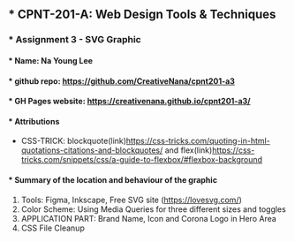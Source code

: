 ## * CPNT-201-A: Web Design Tools & Techniques
### * Assignment 3 - SVG Graphic
#### * Name: Na Young Lee
#### * github repo: https://github.com/CreativeNana/cpnt201-a3
#### * GH Pages website: https://creativenana.github.io/cpnt201-a3/
#### * Attributions
* CSS-TRICK: blockquote(link)https://css-tricks.com/quoting-in-html-quotations-citations-and-blockquotes/ and flex(link)https://css-tricks.com/snippets/css/a-guide-to-flexbox/#flexbox-background
#### * Summary of the location and behaviour of the graphic 
  1. Tools: Figma, Inkscape, Free SVG site (https://lovesvg.com/)
  2. Color Scheme: Using Media Queries for three different sizes and toggles
  3. APPLICATION PART: Brand Name, Icon and Corona Logo in Hero Area
  4. CSS File Cleanup